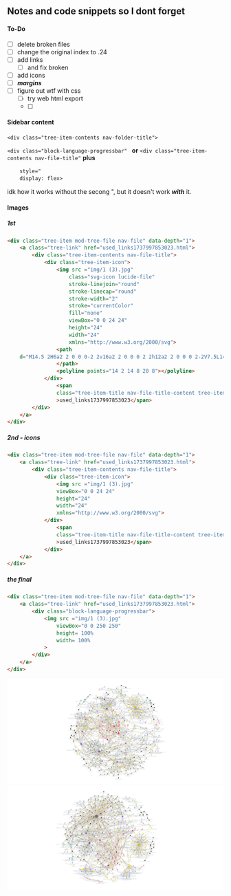 ## Notes and code snippets so I dont forget
#### To-Do
- [ ] delete broken files
- [ ] change the original index to .24
- [ ] add links
  - [ ] and fix broken
- [ ] add icons
- [ ] ***margins***
- [ ] figure out wtf with css
    - [ ] try web html export
    - [ ] 


#### Sidebar content
`<div class="tree-item-contents nav-folder-title"> `

`<div class="block-language-progressbar" ` **or** `<div class="tree-item-contents nav-file-title"` **plus**
```html 
    style="
    display: flex>
```
idk how it works without the secong ", but it doesn't work ***with*** it. 


#### Images
##### 1st
```HTML
<div class="tree-item mod-tree-file nav-file" data-depth="1">
    <a class="tree-link" href="used_links1737997853023.html">
        <div class="tree-item-contents nav-file-title">
            <div class="tree-item-icon">
                <img src ="img/1 (3).jpg"
                    class="svg-icon lucide-file"
                    stroke-linejoin="round"
                    stroke-linecap="round"
                    stroke-width="2"
                    stroke="currentColor"
                    fill="none"
                    viewBox="0 0 24 24"
                    height="24"
                    width="24"
                    xmlns="http://www.w3.org/2000/svg">
                <path 
    d="M14.5 2H6a2 2 0 0 0-2 2v16a2 2 0 0 0 2 2h12a2 2 0 0 0 2-2V7.5L14.5 2z">
                </path>
                <polyline points="14 2 14 8 20 8"></polyline>
            </div>
                <span
                class="tree-item-title nav-file-title-content tree-item-inner"
                >used_links1737997853023</span>
        </div>
    </a>
</div>
```

##### 2nd - icons

```HTML
<div class="tree-item mod-tree-file nav-file" data-depth="1">
    <a class="tree-link" href="used_links1737997853023.html">
        <div class="tree-item-contents nav-file-title">
            <div class="tree-item-icon">
                <img src ="img/1 (3).jpg"
                viewBox="0 0 24 24"
                height="24"
                width="24"
                xmlns="http://www.w3.org/2000/svg">
            </div>
                <span
                class="tree-item-title nav-file-title-content tree-item-inner"
                >used_links1737997853023</span>
            </div>
    </a>
</div>
```

##### the final

```html
<div class="tree-item mod-tree-file nav-file" data-depth="1">
    <a class="tree-link" href="used_links1737997853023.html">
        <div class="block-language-progressbar">
            <img src ="img/1 (3).jpg"
                viewBox="0 0 250 250"
                height= 100%
                width= 100%
            >
        </div>
    </a>
</div>
```
![200](img\image-1.png) ![alt text](img\image.png)